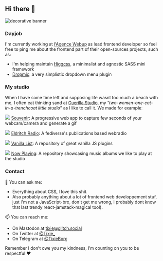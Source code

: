 ## Hi there 👋

![decorative banner](https://user-images.githubusercontent.com/2143796/190794227-d8f9489b-d767-4525-b7a5-4186c1cb3c15.jpg)


### Dayjob
I'm currently working at [l'Agence Webup](https://github.com/agence-webup) as lead frontend developer so feel free to ping me about the frontend part of their open-sources projects, such as:
  - I'm helping maintain [Higgcss](https://github.com/robinparisi/higgcss), a minimalist and agnostic SASS mini framework
  - [Dropmic](https://github.com/agence-webup/dropmic): a very simplistic dropdown menu plugin

### My studio
When I have some time left and supposing life wasnt too much a beach with me, I often eat thinking sand at [Guerilla.Studio](https://github.com/GuerillaStudio), my “*two-women-one-cat-in-a-trenchcoat little studio*” as I like to call it. We made for example:

![](https://user-images.githubusercontent.com/2143796/190781039-9961c51a-0450-4a1c-a288-4c4abf5c3caa.png)
[Souvenir](https://github.com/GuerillaStudio/souvenir): A progressive web app to capture few seconds of your webcam/camera and generate a gif

![](https://user-images.githubusercontent.com/2143796/190781008-2ef4009d-688f-4c3a-a8ab-8c2a831ebc4b.png)
[Eldritch Radio](https://github.com/EldritchCafe/radio): A fediverse's publications based webradio 

![](https://user-images.githubusercontent.com/2143796/190781052-c38c6afc-872a-43c6-91dd-462e5cc2891f.png)
[Vanilla List](https://github.com/GuerillaStudio/vanillalist): A repository of great vanilla JS plugins

![](https://user-images.githubusercontent.com/2143796/190786370-25533da9-39a5-4238-9e28-06f3476e794c.png)
[Now Playing](https://github.com/GuerillaStudio/now-playing): A repository showcasing music albums we like to play at the studio


### Contact

💬 You can ask me:
- Everything about CSS, I love this shit.
- Also probably anything about a lot of frontend web developpement stuf, just I'm not a JavaScript-bro, don't get me wrong, I probably dont know that last trendy react-jamstack-magical tool).



📫 You can reach me:

- On Mastodon at [tixie@glitch.social](https://glitch.social/@tixie)
- On Twitter at [@Tixie_](twitter.com/Tixie_)
- On Telegram at [@TixieBorg](https://t.me/TixieBorg)

Remember I don't owe you my kindness, I'm counting on you to be respectful ❤️
